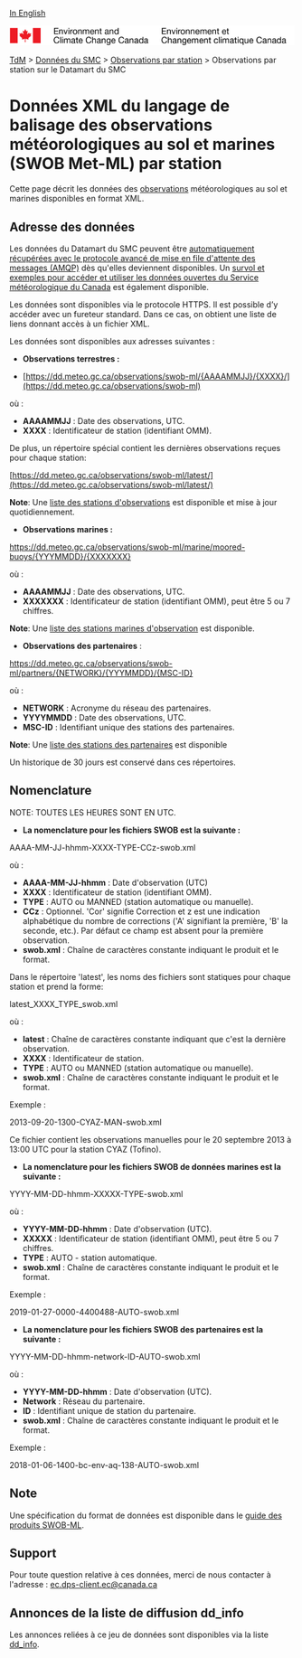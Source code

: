 [In English](readme_obs_insitu_swobdatamart_en.md)

![ECCC logo](../../img_eccc-logo.png)

[TdM](../../readme_fr.md) > [Données du SMC](../readme_fr.md) > [Observations par station](readme_obs_insitu_fr.md) > Observations par station sur le Datamart du SMC

# Données XML du langage de balisage des observations météorologiques au sol et marines (SWOB Met-ML) par station

Cette page décrit les données des [observations](readme_obs_insitu_fr.md) météorologiques au sol et marines disponibles en format XML.

## Adresse des données 

Les données du Datamart du SMC peuvent être [automatiquement récupérées avec le protocole avancé de mise en file d'attente des messages (AMQP)](../../msc-datamart/amqp_fr.md) dès qu'elles deviennent disponibles. Un [survol et exemples pour accéder et utiliser les données ouvertes du Service météorologique du Canada](../../usage/readme_fr.md) est également disponible.

Les données sont disponibles via le protocole HTTPS. Il est possible d’y accéder avec un fureteur standard. Dans ce cas, on obtient une liste de liens donnant accès à un fichier XML.

Les données sont disponibles aux adresses suivantes :

* __Observations terrestres :__

* [https://dd.meteo.gc.ca/observations/swob-ml/{AAAAMMJJ}/{XXXX}/](https://dd.meteo.gc.ca/observations/swob-ml)

où :

* __AAAAMMJJ__ : Date des observations, UTC.
* __XXXX__ : Identificateur de station (identifiant OMM).

De plus, un répertoire spécial contient les dernières observations reçues pour chaque station:

[https://dd.meteo.gc.ca/observations/swob-ml/latest/](https://dd.meteo.gc.ca/observations/swob-ml/latest/)

__Note__: Une [liste des stations d'observations](https://dd.meteo.gc.ca/observations/doc/swob-xml_station_list.csv) est disponible et mise à jour quotidiennement.

* __Observations marines :__

https://dd.meteo.gc.ca/observations/swob-ml/marine/moored-buoys/{YYYMMDD}/{XXXXXXX}

où : 

* __AAAAMMJJ__ : Date des observations, UTC.
* __XXXXXXX__ : Identificateur de station (identifiant OMM), peut être 5 ou 7 chiffres.

__Note__: Une [liste des stations marines d'observation](https://collaboration.cmc.ec.gc.ca/cmc/cmos/public_doc/msc-data/obs_station/swob-xml_marine_station_list.geojson) est disponible.

* __Observations des partenaires__ :
  
https://dd.meteo.gc.ca/observations/swob-ml/partners/{NETWORK}/{YYYMMDD}/{MSC-ID}

où : 

* __NETWORK__ : Acronyme du réseau des partenaires.
* __YYYYMMDD__ : Date des observations, UTC.
* __MSC-ID__ : Identifiant unique des stations des partenaires.

__Note__: Une [liste des stations des partenaires](https://collaboration.cmc.ec.gc.ca/cmc/cmos/public_doc/msc-data/obs_station/swob-xml_partner_station_list.geojson) est disponible

Un historique de 30 jours est conservé dans ces répertoires.

## Nomenclature

NOTE: TOUTES LES HEURES SONT EN UTC.

* __La nomenclature pour les fichiers SWOB est la suivante :__

AAAA-MM-JJ-hhmm-XXXX-TYPE-CCz-swob.xml

où :

* __AAAA-MM-JJ-hhmm__ : Date d'observation (UTC)
* __XXXX__ : Identificateur de station (identifiant OMM).
* __TYPE__ : AUTO ou MANNED (station automatique ou manuelle).
* __CCz__ : Optionnel. 'Cor' signifie Correction et z est une indication alphabétique du nombre de corrections ('A' signifiant la première, 'B' la seconde, etc.). Par défaut ce champ est absent pour la première observation.
* __swob.xml__ : Chaîne de caractères constante indiquant le produit et le format.

Dans le répertoire 'latest', les noms des fichiers sont statiques pour chaque station et prend la forme:
 
latest_XXXX_TYPE_swob.xml

où :

* __latest__ : Chaîne de caractères constante indiquant que c'est la dernière observation.
* __XXXX__ : Identificateur de station.
* __TYPE__ :  AUTO ou MANNED (station automatique ou manuelle).
* __swob.xml__ : Chaîne de caractères constante indiquant le produit et le format.

Exemple :

2013-09-20-1300-CYAZ-MAN-swob.xml 

Ce fichier contient les observations manuelles pour le 20 septembre 2013 à 13:00 UTC pour la station CYAZ (Tofino).

* __La nomenclature pour les fichiers SWOB de données marines est la suivante :__

YYYY-MM-DD-hhmm-XXXXX-TYPE-swob.xml

où :

* __YYYY-MM-DD-hhmm__ : Date d'observation (UTC).
* __XXXXX__ : Identificateur de station (identifiant OMM), peut être 5 ou 7 chiffres.
* __TYPE__ : AUTO - station automatique.
* __swob.xml__ : Chaîne de caractères constante indiquant le produit et le format.

Exemple :

2019-01-27-0000-4400488-AUTO-swob.xml

* __La nomenclature pour les fichiers SWOB des partenaires est la suivante :__
  
YYYY-MM-DD-hhmm-network-ID-AUTO-swob.xml

où :

* __YYYY-MM-DD-hhmm__ : Date d'observation (UTC).
* __Network__ : Réseau du partenaire.
* __ID__ : Identifiant unique de station du partenaire. 
* __swob.xml__ : Chaîne de caractères constante indiquant le produit et le format.
  
Exemple :

2018-01-06-1400-bc-env-aq-138-AUTO-swob.xml  

## Note

Une spécification du format de données est disponible dans le [guide des produits SWOB-ML](https://collaboration.cmc.ec.gc.ca/cmc/cmos/public_doc/msc-data/obs_station/SWOB-ML_Product_User_Guide_v8.6_f.pdf).

## Support

Pour toute question relative à ces données, merci de nous contacter à l'adresse : [ec.dps-client.ec@canada.ca](mailto:ec.dps-client.ec@canada.ca)

## Annonces de la liste de diffusion dd_info 

Les annonces reliées à ce jeu de données sont disponibles via la liste [dd_info](https://lists.ec.gc.ca/cgi-bin/mailman/listinfo/dd_info).


